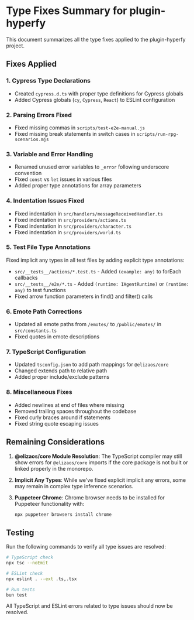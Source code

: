 # Type Fixes Summary for plugin-hyperfy

This document summarizes all the type fixes applied to the plugin-hyperfy project.

## Fixes Applied

### 1. Cypress Type Declarations
- Created `cypress.d.ts` with proper type definitions for Cypress globals
- Added Cypress globals (`cy`, `Cypress`, `React`) to ESLint configuration

### 2. Parsing Errors Fixed
- Fixed missing commas in `scripts/test-e2e-manual.js`
- Fixed missing break statements in switch cases in `scripts/run-rpg-scenarios.mjs`

### 3. Variable and Error Handling
- Renamed unused error variables to `_error` following underscore convention
- Fixed `const` vs `let` issues in various files
- Added proper type annotations for array parameters

### 4. Indentation Issues Fixed
- Fixed indentation in `src/handlers/messageReceivedHandler.ts`
- Fixed indentation in `src/providers/actions.ts`
- Fixed indentation in `src/providers/character.ts`
- Fixed indentation in `src/providers/world.ts`

### 5. Test File Type Annotations
Fixed implicit any types in all test files by adding explicit type annotations:
- `src/__tests__/actions/*.test.ts` - Added `(example: any)` to forEach callbacks
- `src/__tests__/e2e/*.ts` - Added `(runtime: IAgentRuntime)` or `(runtime: any)` to test functions
- Fixed arrow function parameters in find() and filter() calls

### 6. Emote Path Corrections
- Updated all emote paths from `/emotes/` to `/public/emotes/` in `src/constants.ts`
- Fixed quotes in emote descriptions

### 7. TypeScript Configuration
- Updated `tsconfig.json` to add path mappings for `@elizaos/core`
- Changed extends path to relative path
- Added proper include/exclude patterns

### 8. Miscellaneous Fixes
- Added newlines at end of files where missing
- Removed trailing spaces throughout the codebase
- Fixed curly braces around if statements
- Fixed string quote escaping issues

## Remaining Considerations

1. **@elizaos/core Module Resolution**: The TypeScript compiler may still show errors for `@elizaos/core` imports if the core package is not built or linked properly in the monorepo.

2. **Implicit Any Types**: While we've fixed explicit implicit any errors, some may remain in complex type inference scenarios.

3. **Puppeteer Chrome**: Chrome browser needs to be installed for Puppeteer functionality with:
   ```bash
   npx puppeteer browsers install chrome
   ```

## Testing

Run the following commands to verify all type issues are resolved:
```bash
# TypeScript check
npx tsc --noEmit

# ESLint check
npx eslint . --ext .ts,.tsx

# Run tests
bun test
```

All TypeScript and ESLint errors related to type issues should now be resolved. 